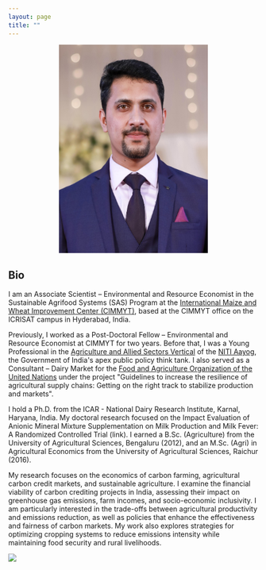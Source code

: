 ```yaml
---
layout: page
title: ""
---
```

<p align="center">
  <img width="300" height="420" src="unnamed.jpg">
</p>

## Bio ##

  I am an Associate Scientist – Environmental and Resource Economist in the Sustainable Agrifood Systems (SAS) Program at the [International Maize and Wheat Improvement Center (CIMMYT)](https://www.cimmyt.org/), based at the CIMMYT office on the ICRISAT campus in Hyderabad, India.
  
  Previously, I worked as a Post-Doctoral Fellow – Environmental and Resource Economist at CIMMYT for two years. Before that, I was a Young Professional in the [Agriculture and Allied Sectors Vertical](https://www.niti.gov.in/index.php/verticals/agriculture) of the [NITI Aayog](https://www.niti.gov.in/), the Government of India's apex public policy think tank. I also served as a Consultant – Dairy Market for the [Food and Agriculture Organization of the United Nations](https://www.fao.org/about/en/) under the project "Guidelines to increase the resilience of agricultural supply chains: Getting on the right track to stabilize production and markets".
  
  I hold a Ph.D. from the ICAR - National Dairy Research Institute, Karnal, Haryana, India. My doctoral research focused on the Impact Evaluation of Anionic Mineral Mixture Supplementation on Milk Production and Milk Fever: A Randomized Controlled Trial (link). I earned a B.Sc. (Agriculture) from the University of Agricultural Sciences, Bengaluru (2012), and an M.Sc. (Agri) in Agricultural Economics from the University of Agricultural Sciences, Raichur (2016).

  My research focuses on the economics of carbon farming, agricultural carbon credit markets, and sustainable agriculture. I examine the financial viability of carbon crediting projects in India, assessing their impact on greenhouse gas emissions, farm incomes, and socio-economic inclusivity​​​. I am particularly interested in the trade-offs between agricultural productivity and emissions reduction​, as well as policies that enhance the effectiveness and fairness of carbon markets​. My work also explores strategies for optimizing cropping systems to reduce emissions intensity while maintaining food security and rural livelihoods​.



![](https://komarev.com/ghpvc/?username=adeeth07&color=green)
